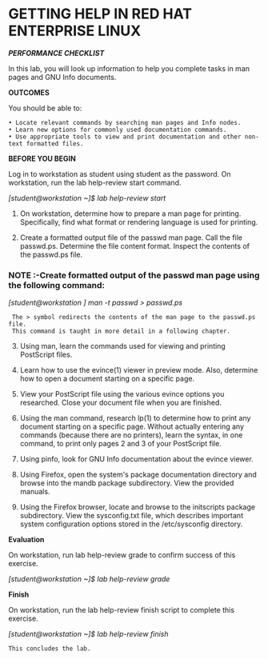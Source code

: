 # GETTING HELP IN RED HAT ENTERPRISE LINUX # 

***PERFORMANCE CHECKLIST*** 

In this lab, you will look up information to help you complete tasks in man pages and GNU Info documents. 

**OUTCOMES** 

You should be able to:
   
    • Locate relevant commands by searching man pages and Info nodes. 
    • Learn new options for commonly used documentation commands. 
    • Use appropriate tools to view and print documentation and other non-text formatted files. 

**BEFORE YOU BEGIN**

Log in to workstation as student using student as the password. 
On workstation, run the lab help-review start command. 

*[student@workstation ~]$ lab help-review start* 

1. On workstation, determine how to prepare a man page for printing. Specifically, find what format or rendering language is used for printing.

2. Create a formatted output file of the passwd man page. Call the file passwd.ps. Determine the file content format. Inspect the contents of the passwd.ps file.

### NOTE :-Create formatted output of the passwd man page using the following command: ###

*[student@workstation $]$ man -t passwd > passwd.ps*

     The > symbol redirects the contents of the man page to the passwd.ps file. 
     This command is taught in more detail in a following chapter.

3. Using man, learn the commands used for viewing and printing PostScript files.

4. Learn how to use the evince(1) viewer in preview mode. Also, determine how to open a document starting on a specific page.

5. View your PostScript file using the various evince options you researched. Close your document file when you are finished.

6. Using the man command, research lp(1) to determine how to print any document starting on a specific page. Without actually entering any commands (because there are no printers), learn the syntax, in one command, to print only pages 2 and 3 of your PostScript file.

7. Using pinfo, look for GNU Info documentation about the evince viewer.

8. Using Firefox, open the system's package documentation directory and browse into the mandb package subdirectory. View the provided manuals.

9. Using the Firefox browser, locate and browse to the initscripts package subdirectory. View the sysconfig.txt file, which describes important system configuration options stored in the /etc/sysconfig directory.

**Evaluation**

On workstation, run lab help-review grade to confirm success of this exercise. 

*[student@workstation ~]$ lab help-review grade* 

**Finish**

On workstation, run the lab help-review finish script to complete this exercise. 

*[student@workstation ~]$ lab help-review finish* 

    This concludes the lab.
